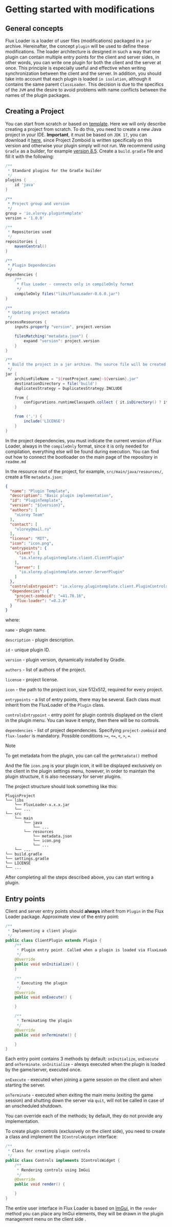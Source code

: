 # Getting started with modifications

## General concepts

Flux Loader is a loader of user files (modifications) packaged in a `jar` archive. 
Hereinafter, the concept `plugin` will be used to define these modifications. 
The loader architecture is designed in such a way that one plugin can contain multiple entry points for the client and server 
sides, in other words, you can write one plugin for both the client and the server at once. 
This principle is especially useful and effective when writing synchronization between the client and the server. 
In addition, you should take into account that each plugin is loaded `in isolation`, although it contains the same parent 
`ClassLoader`. This decision is due to the specifics of the `JVM` and the desire to avoid problems with name conflicts between the names of the plugin packages.

## Creating a Project

You can start from scratch or based on [template](https://github.com/xLorey/FluxLoader-PluginTemplate). Here we will only describe creating a project from scratch. To do this, you need to create a new Java project in your IDE. **Important**, it must be based on `JDK 17`, you can download it [here](https://www.oracle.com/java/technologies/javase/jdk17-archive-downloads.html), since Project Zomboid is written specifically on this version and otherwise your plugin simply will not run. We recommend using `Gradle` as a builder, for example [version 8.5](https://gradle.org/releases/).
Create a `build.gradle` file and fill it with the following:
```groovy
/**
 * Standard plugins for the Gradle builder
 */
plugins {
    id 'java'
}

/**
 * Project group and version
 */
group = 'io.xlorey.plugintemplate'
version = '1.0.0'

/**
 * Repositories used
 */
repositories {
    mavenCentral()
}

/**
 * Plugin Dependencies
 */
dependencies {
    /**
     * Flux Loader - connects only in compileOnly format
     */
    compileOnly files("libs/FluxLoader-0.6.0.jar")
}

/**
 * Updating project metadata
 */
processResources {
    inputs.property "version", project.version

    filesMatching("metadata.json") {
        expand "version": project.version
    }
}

/**
 * Build the project in a jar archive. The source file will be created in the 'build' folder
 */
jar {
    archiveFileName = "${rootProject.name}-${version}.jar"
    destinationDirectory = file('build')
    duplicatesStrategy = DuplicatesStrategy.INCLUDE

    from {
        configurations.runtimeClasspath.collect { it.isDirectory() ? it : zipTree(it) }
    }

    from ('.') {
        include('LICENSE')
    }
}
```

In the project dependencies, you must indicate the current version of Flux Loader, always in the `compileOnly` format, since it is only needed for compilation, everything else will be found during execution. You can find out how to connect the bootloader on the main page of the repository in `readme.md`

In the resource root of the project, for example, `src/main/java/resources/`, create a file `metadata.json`:
```json
{
  "name": "Plugin Template",
  "description": "Basic plugin implementation",
  "id": "PluginTemplate",
  "version": "${version}",
  "authors": [
    "xLorey Team"
  ],
  "contact": [
    "xlorey@mail.ru"
  ],
  "license": "MIT",
  "icon": "icon.png",
  "entrypoints": {
    "client": [
      "io.xlorey.plugintemplate.client.ClientPlugin"
    ],
    "server": [
      "io.xlorey.plugintemplate.server.ServerPlugin"
    ]
  },
  "controlsEntrypoint": "io.xlorey.plugintemplate.client.PluginControls",
  "dependencies": {
    "project-zomboid": "=41.78.16",
    "flux-loader": "=0.2.0"
  }
}
```
where:

`name` - plugin name.

`description` - plugin description.

`id` - unique plugin ID.

`version` - plugin version, dynamically installed by Gradle.

`authors` - list of authors of the project.

`license` - project license.

`icon` - the path to the project icon, size 512x512, required for every project.

`entrypoints` - a list of entry points, there may be several. Each class must inherit from the FluxLoader of the `Plugin` class.

`controlsEntrypoint` - entry point for plugin controls displayed on the client in the plugin menu. You can leave it empty, then there will be no controls.

`dependencies` - list of project dependencies. Specifying `project-zomboid` and `flux-loader` is mandatory. Possible conditions `>=`, `<=`, `<`, `>`, `=`.

> [!NOTE]
> To get metadata from the plugin, you can call the `getMetadata()` method

And the file `icon.png` is your plugin icon, it will be displayed exclusively on the client in the plugin settings menu, however, in order to maintain the plugin structure, it is also necessary for server plugins.

The project structure should look something like this:

```
PluginProject
└── libs
    └── FluxLoader-x.x.x.jar
    └── ...
└── src
    └── main
        └── java
            └── ...
        └── resources
            └── metadata.json
            └── icon.png
            └── ...
    └── ...
└── build.gradle
└── settings.gradle
└── LICENSE
└── ...
```

After completing all the steps described above, you can start writing a plugin.

## Entry points

Client and server entry points should **always** inherit from `Plugin` in the Flux Loader package. Approximate view of the entry point:
```java
/**
 * Implementing a client plugin
 */
public class ClientPlugin extends Plugin {
    /**
     * Plugin entry point. Called when a plugin is loaded via FluxLoader.
     */
    @Override
    public void onInitialize() {
    }

    /**
     * Executing the plugin
     */
    @Override
    public void onExecute() {

    }

    /**
     * Terminating the plugin
     */
    @Override
    public void onTerminate() {

    }
}
```

Each entry point contains 3 methods by default: `onInitialize`, `onExecute` and `onTerminate`.
`onInitialize` - always executed when the plugin is loaded by the game/server, executed once.

`onExecute` - executed when joining a game session on the client and when starting the server.

`onTerminate` - executed when exiting the main menu (exiting the game session) and shutting down the server via `quit`, will not be called in case of an unscheduled shutdown.

You can override each of the methods; by default, they do not provide any implementation.

To create plugin controls (exclusively on the client side), you need to create a class and implement the `IControlsWidget` interface:
```java
/**
 * Class for creating plugin controls
 */
public class Controls implements IControlsWidget {
    /**
     * Rendering controls using ImGui
     */
    @Override
    public void render() {

    }
}
```

The entire user interface in Flux Loader is based on [ImGui](https://github.com/SpaiR/imgui-java), in the `render` method you can place any ImGui elements, they will be drawn in the plugin management menu on the client side .